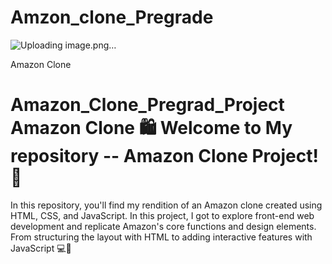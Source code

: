# Amzon_clone_Pregrade
![Uploading image.png…]()

Amazon Clone
   # Amazon_Clone_Pregrad_Project Amazon Clone 🛍️ Welcome to My repository -- Amazon Clone Project! 🚀

In this repository, you'll find my rendition of an Amazon clone created using HTML, CSS, and JavaScript. In this project, I got to explore front-end web development and replicate Amazon's core functions and design elements. From structuring the layout with HTML to adding interactive features with JavaScript 💻🌟
